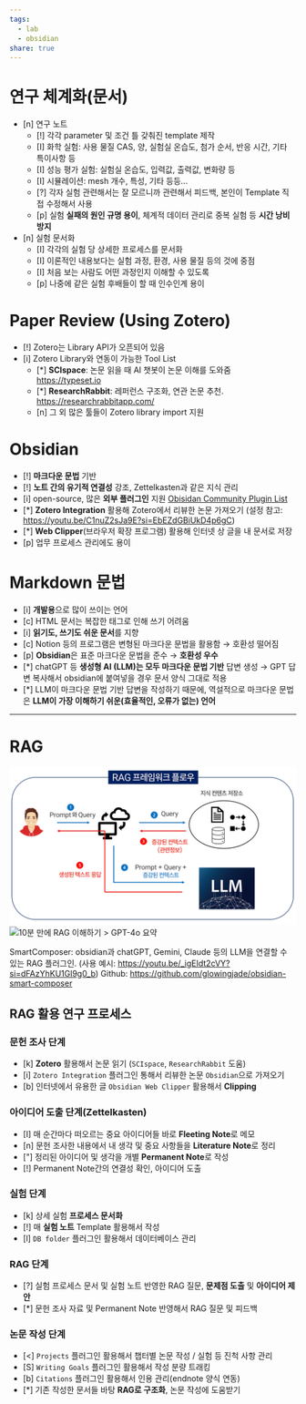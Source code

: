 ```yaml
---
tags:
  - lab
  - obsidian
share: true
---
```

# 연구 체계화(문서)
- [n] 연구 노트
	- [!] 각각 parameter 및 조건 틀 갖춰진 template 제작
	- [I] 화학 실험: 사용 물질 CAS, 양, 실험실 온습도, 첨가 순서, 반응 시간, 기타 특이사항 등
	- [I] 성능 평가 실험: 실험실 온습도, 입력값, 출력값, 변화량 등
	- [I] 시뮬레이션: mesh 개수, 특성, 기타 등등...
	- [?] 각자 실험 관련해서는 잘 모르니까 관련해서 피드백, 본인이 Template 직접 수정해서 사용
	- [p] 실험 **실패의 원인 규명 용이**, 체계적 데이터 관리로 중복 실험 등 **시간 낭비 방지**
- [n] 실험 문서화
	- [I] 각각의 실험 당 상세한 프로세스를 문서화
	- [I] 이론적인 내용보다는 실험 과정, 환경, 사용 물질 등의 것에 중점
	- [I] 처음 보는 사람도 어떤 과정인지 이해할 수 있도록
	- [p] 나중에 같은 실험 후배들이 할 때 인수인계 용이
# Paper Review (Using Zotero)
- [!] Zotero는 Library API가 오픈되어 있음
- [i] Zotero Library와 연동이 가능한 Tool List
	- [*] **SCIspace**: 논문 읽을 때 AI 챗봇이 논문 이해를 도와줌 https://typeset.io
	- [*] **ResearchRabbit**: 레퍼런스 구조화, 연관 논문 추천. https://researchrabbitapp.com/
	- [n] 그 외 많은 툴들이 Zotero library import 지원
# Obsidian
- [!] **마크다운 문법** 기반
- [!] **노트 간의 유기적 연결성** 강조, Zettelkasten과 같은 지식 관리
- [i] open-source, 많은 **외부 플러그인** 지원 [Obisidan Community Plugin List](Obisidan%20Community%20Plugin%20List.md)
- [*] **Zotero Integration** 활용해 Zotero에서 리뷰한 논문 가져오기 (설정 참고: https://youtu.be/C1nuZ2sJa9E?si=EbEZdGBiUkD4p6gC)
- [*] **Web Clipper**(브라우저 확장 프로그램) 활용해 인터넷 상 글을 내 문서로 저장
- [p] 업무 프로세스 관리에도 용이
# Markdown 문법
- [i] **개발용**으로 많이 쓰이는 언어
- [c] HTML 문서는 복잡한 태그로 인해 쓰기 어려움
- [i] **읽기도, 쓰기도 쉬운 문서**를 지향
- [c] Notion 등의 프로그램은 변형된 마크다운 문법을 활용함 → 호환성 떨어짐
- [p] **Obsidian**은 표준 마크다운 문법을 준수 → **호환성 우수**
- [*] chatGPT 등 **생성형 AI (LLM)는 모두 마크다운 문법 기반** 답변 생성 → GPT 답변 복사해서 obsidian에 붙여넣을 경우 문서 양식 그대로 적용
- [*] LLM이 마크다운 문법 기반 답변을 작성하기 때문에, 역설적으로 마크다운 문법은 **LLM이 가장 이해하기 쉬운(효율적인, 오류가 없는) 언어**

---
# RAG

![600](./Attached%20File/RAG%20framework%20flow.png)
![10분 만에 RAG 이해하기 > GPT-4o 요약](10%EB%B6%84%20%EB%A7%8C%EC%97%90%20RAG%20%EC%9D%B4%ED%95%B4%ED%95%98%EA%B8%B0.md#GPT-4o%20요약)

SmartComposer: obsidian과 chatGPT, Gemini, Claude 등의 LLM을 연결할 수 있는 RAG 플러그인. (사용 예시: https://youtu.be/_igEIdt2cVY?si=dFAzYhKU1Gl9g0_b)
Github: https://github.com/glowingjade/obsidian-smart-composer

## RAG 활용 연구 프로세스
### 문헌 조사 단계
- [k] **Zotero** 활용해서 논문 읽기 (`SCIspace`, `ResearchRabbit` 도움)
- [i] `Zotero Integration` 플러그인 통해서 리뷰한 논문 `Obsidian`으로 가져오기 
- [b] 인터넷에서 유용한 글 `Obsidian Web Clipper` 활용해서 **Clipping**
### 아이디어 도출 단계(Zettelkasten)
- [I] 매 순간마다 떠오르는 중요 아이디어들 바로 **Fleeting Note**로 메모
- [n] 문헌 조사한 내용에서 내 생각 및 중요 사항들을 **Literature Note**로 정리
- ["] 정리된 아이디어 및 생각을 개별 **Permanent Note**로 작성
- [!] Permanent Note간의 연결성 확인, 아이디어 도출
### 실험 단계
- [k] 상세 실험 **프로세스 문서화**
- [!] 매 **실험 노트** Template 활용해서 작성
- [l] `DB folder` 플러그인 활용해서 데이터베이스 관리
### RAG 단계
- [?] 실험 프로세스 문서 및 실험 노트 반영한 RAG 질문, **문제점 도출** 및 **아이디어 제안**
- [*] 문헌 조사 자료 및 Permanent Note 반영해서 RAG 질문 및 피드백
### 논문 작성 단계
- [<] `Projects` 플러그인 활용해서 챕터별 논문 작성 / 실험 등 진척 사항 관리
- [S] `Writing Goals` 플러그인 활용해서 작성 분량 트래킹
- [b] `Citations` 플러그인 활용해서 인용 관리(endnote 양식 연동)
- [*] 기존 작성한 문서들 바탕 **RAG로 구조화**, 논문 작성에 도움받기

